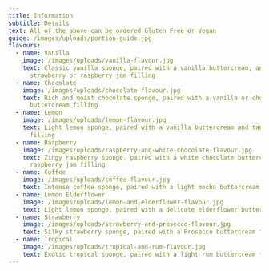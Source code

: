 ```yaml
---
title: Information
subtitle: Details
text: All of the above can be ordered Gluten Free or Vegan
guide: /images/uploads/portion-guide.jpg
flavours:
  - name: Vanilla
    image: /images/uploads/vanilla-flavour.jpg
    text: Classic vanilla sponge, paired with a vanilla buttercream, and either
      strawberry or raspberry jam filling
  - name: Chocolate
    image: /images/uploads/chocolate-flavour.jpg
    text: Rich and moist chocolate sponge, paired with a vanilla or chocolate
      buttercream filling
  - name: Lemon
    image: /images/uploads/lemon-flavour.jpg
    text: Light lemon sponge, paired with a vanilla buttercream and tangy lemon curd
      filling
  - name: Raspberry
    image: /images/uploads/raspberry-and-white-chocolate-flavour.jpg
    text: Zingy raspberry sponge, paired with a white chocolate buttercream and
      raspberry jam filling
  - name: Coffee
    image: /images/uploads/coffee-flavour.jpg
    text: Intense coffee sponge, paired with a light mocha buttercream filling
  - name: Lemon Elderflower
    image: /images/uploads/lemon-and-elderflower-flavour.jpg
    text: Light lemon sponge, paired with a delicate elderflower buttercream filling
  - name: Strawberry
    image: /images/uploads/strawberry-and-prosecco-flavour.jpg
    text: Silky strawberry sponge, paired with a Prosecco buttercream filling
  - name: Tropical
    image: /images/uploads/tropical-and-rum-flavour.jpg
    text: Exotic tropical sponge, paired with a light rum buttercream filling
---
```

